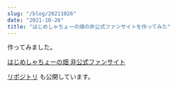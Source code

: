 ```yaml
---
slug: "/blog/20211026"
date: "2021-10-26"
title: "はじめしゃちょーの畑の非公式ファンサイトを作ってみた"
---
```


作ってみました。

[はじめしゃちょーの畑 非公式ファンサイト](https://hatake.kkweb.io/)

[リポジトリ](https://github.com/piro0919/hatake2) も公開しています。
